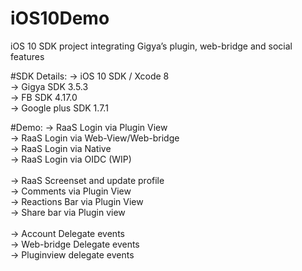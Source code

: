 # iOS10Demo
iOS 10 SDK project integrating Gigya’s plugin, web-bridge and social features 

#SDK Details: 
-> iOS 10 SDK / Xcode 8 <br/>
-> Gigya SDK 3.5.3 <br/>
-> FB SDK 4.17.0 <br/>
-> Google plus SDK 1.7.1 <br/>

#Demo:
-> RaaS Login via Plugin View<br/>
-> RaaS Login via Web-View/Web-bridge<br/>
-> RaaS Login via Native<br/>
-> RaaS Login via OIDC (WIP)<br/>
<br/>
-> RaaS Screenset and update profile<br/>
-> Comments via Plugin View<br/>
-> Reactions Bar via Plugin View<br/>
-> Share bar via Plugin view<br/>
<br/>
-> Account Delegate events<br/>
-> Web-bridge Delegate events<br/>
-> Pluginview delegate events<br/>
